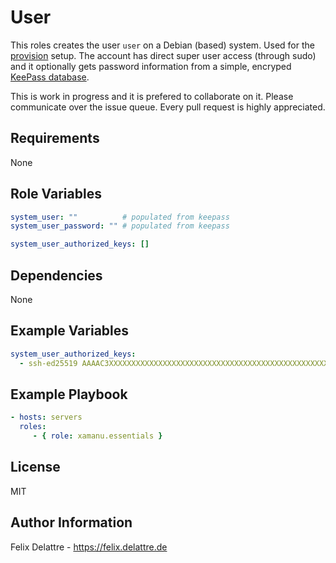 User
=========

This roles creates the user `user` on a Debian (based) system. Used for the [provision](https://github.com/oneofftech/provision) setup. The account has direct super user access (through sudo) and it optionally gets password information from a simple, encryped [KeePass database](https://keepass.info/).

This is work in progress and it is prefered to collaborate on it. Please communicate over the issue queue. Every pull request is highly appreciated.

Requirements
------------

None


Role Variables
--------------

```yaml
system_user: ""          # populated from keepass
system_user_password: "" # populated from keepass

system_user_authorized_keys: []
```

Dependencies
------------

None

Example Variables
-----------------

```yaml
system_user_authorized_keys:
  - ssh-ed25519 AAAAC3XXXXXXXXXXXXXXXXXXXXXXXXXXXXXXXXXXXXXXXXXXXXXXXXXXXXXXXXXXXXXX me@desktop
```

Example Playbook
----------------

```yaml
- hosts: servers
  roles:
     - { role: xamanu.essentials }
```

License
-------

MIT

Author Information
------------------

Felix Delattre - https://felix.delattre.de
